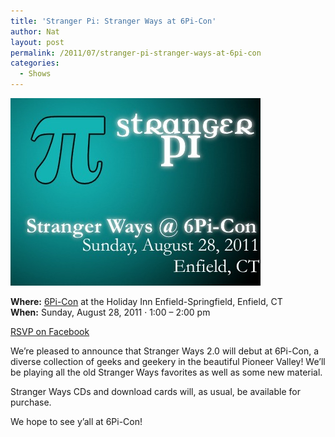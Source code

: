 ```yaml
---
title: 'Stranger Pi: Stranger Ways at 6Pi-Con'
author: Nat
layout: post
permalink: /2011/07/stranger-pi-stranger-ways-at-6pi-con
categories:
  - Shows
---
```

![Stranger Ways at 6Pi-Con][1]

**Where:** [6Pi-Con][2] at the Holiday Inn Enfield-Springfield, Enfield, CT  
**When:** Sunday, August 28, 2011 · 1:00 – 2:00 pm

[RSVP on Facebook][3]

We’re pleased to announce that Stranger Ways 2.0 will debut at 6Pi-Con, a diverse collection of geeks and geekery in the beautiful Pioneer Valley! We’ll be playing all the old Stranger Ways favorites as well as some new material.

Stranger Ways CDs and download cards will, as usual, be available for purchase.

We hope to see y’all at 6Pi-Con!

 [1]: /images/Pi-Con-Concert-Logo.jpg "Stranger Ways at 6Pi-Con"
 [2]: http://www.pi-con.org/
 [3]: http://www.facebook.com/event.php?eid=191208080940930